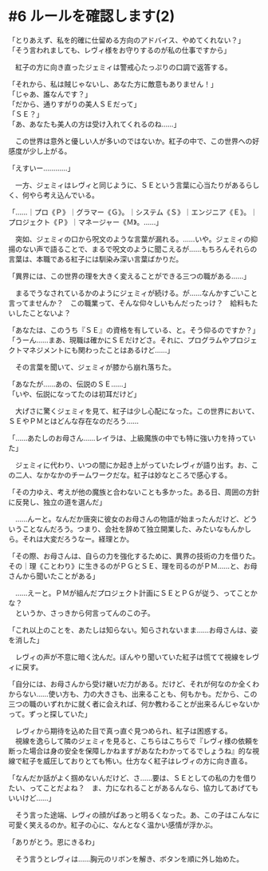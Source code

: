 # #6 ルールを確認します(2)

「とりあえず、私を的確に仕留める方向のアドバイス、やめてくれない？」  
「そう言われましても、レヴィ様をお守りするのが私の仕事ですから」

　紅子の方に向き直ったジェミィは警戒心たっぷりの口調で返答する。

「それから、私は賊じゃないし、あなた方に敵意もありません！」  
「じゃあ、誰なんです？」  
「だから、通りすがりの美人ＳＥだって」  
「ＳＥ？」  
「あ、あなたも美人の方は受け入れてくれるのね……」

　この世界は意外と優しい人が多いのではないか。紅子の中で、この世界への好感度が少し上がる。

「えすいー…………」

　一方、ジェミィはレヴィと同じように、ＳＥという言葉に心当たりがあるらしく、何やら考え込んでいる。

「……｜プロ《Ｐ》｜グラマー《Ｇ》。｜システム《Ｓ》｜エンジニア《Ｅ》。｜プロジェクト《Ｐ》｜マネージャー《Ｍ》。……」

　突如、ジェミィの口から呪文のような言葉が漏れる。……いや。ジェミィの抑揚のない声で語ることで、まるで呪文のように聞こえるが……もちろんそれらの言葉は、本職である紅子には馴染み深い言葉ばかりだ。

「異界には、この世界の理を大きく変えることができる三つの職がある……」

　まるでうなされているかのようにジェミィが続ける。が……なんかすごいこと言ってませんか？　この職業って、そんな仰々しいもんだったっけ？　給料もたいしたことないよ？

「あなたは、このうち『ＳＥ』の資格を有している、と。そう仰るのですか？」  
「うーん……まあ、現職は確かにＳＥだけどさ。それに、プログラムやプロジェクトマネジメントにも関わったことはあるけど……」

　その言葉を聞いて、ジェミィが膝から崩れ落ちた。

「あなたが……あの、伝説のＳＥ……」  
「いや、伝説になってたのは初耳だけど」

　大げさに驚くジェミィを見て、紅子は少し心配になった。この世界において、ＳＥやＰＭとはどんな存在なのだろう……

「……あたしのお母さん……レイラは、上級魔族の中でも特に強い力を持っていた」

　ジェミィに代わり、いつの間にか起き上がっていたレヴィが語り出す。お、この二人、なかなかのチームワークだな。紅子は妙なところで感心する。

「その力ゆえ、考えが他の魔族と合わないことも多かった。ある日、周囲の方針に反発し、独立の道を選んだ」

　……んーと。なんだか唐突に彼女のお母さんの物語が始まったんだけど、どういうことなんだろう。つまり、会社を辞めて独立開業した、みたいなもんかしら。それは大変だろうなー。経理とか。

「その際、お母さんは、自らの力を強化するために、異界の技術の力を借りた。その｜理《ことわり》に生きるのがＰＧとＳＥ、理を司るのがＰＭ……と、お母さんから聞いたことがある」

　……えーと。ＰＭが組んだプロジェクト計画にＳＥとＰＧが従う、ってことかな？  
　というか、さっきから何言ってんのこの子。

「これ以上のことを、あたしは知らない。知らされないまま……お母さんは、姿を消した」

　レヴィの声が不意に暗く沈んだ。ぼんやり聞いていた紅子は慌てて視線をレヴィに戻す。

「自分には、お母さんから受け継いだ力がある。だけど、それが何なのか全くわからない……使い方も、力の大きさも、出来ることも、何もかも。だから、この三つの職のいずれかに就く者に会えれば、何か教わることが出来るんじゃないかって。ずっと探していた」

　レヴィから期待を込めた目で真っ直ぐ見つめられ、紅子は困惑する。  
　視線を逸らして隣のジェミィを見ると、こちらはこちらで『レヴィ様の依頼を断った場合は身の安全を保障しかねますがあなたわかってるでしょうね』的な視線で紅子を威圧しておりとても怖い。仕方なく紅子はレヴィの方に向き直る。

「なんだか話がよく掴めないんだけど、さ……要は、ＳＥとしての私の力を借りたい、ってことだよね？　ま、力になれることがあるんなら、協力してあげてもいいけど……」

　そう言った途端、レヴィの顔がぱあっと明るくなった。あ、この子はこんなに可愛く笑えるのか。紅子の心に、なんとなく温かい感情が浮かぶ。

「ありがとう。恩にきるわ」

　そう言うとレヴィは……胸元のリボンを解き、ボタンを順に外し始めた。
